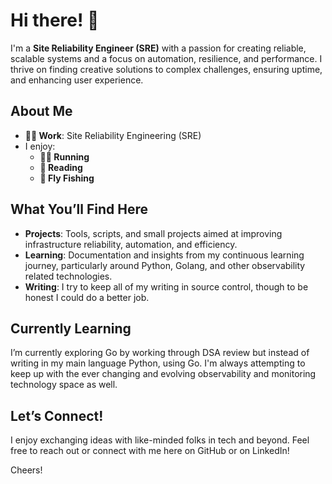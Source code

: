 # Hi there! 👋

I'm a **Site Reliability Engineer (SRE)** with a passion for creating reliable, scalable systems and a focus on automation, resilience, and performance. I thrive on finding creative solutions to complex challenges, ensuring uptime, and enhancing user experience.

## About Me

- **👨‍💻 Work**: Site Reliability Engineering (SRE)
- I enjoy:
  - **🏃‍♂️ Running**
  - **📖 Reading**
  - **🎣 Fly Fishing**

## What You’ll Find Here

- **Projects**: Tools, scripts, and small projects aimed at improving infrastructure reliability, automation, and efficiency.
- **Learning**: Documentation and insights from my continuous learning journey, particularly around Python, Golang, and other observability related technologies.
- **Writing**: I try to keep all of my writing in source control, though to be honest I could do a better job.

## Currently Learning

I’m currently exploring Go by working through DSA review but instead of writing in my main language Python, using Go. I'm always attempting to keep up with the ever changing and evolving observability and monitoring technology space as well.

## Let’s Connect!

I enjoy exchanging ideas with like-minded folks in tech and beyond. Feel free to reach out or connect with me here on GitHub or on LinkedIn!

Cheers!
<!---
jackmford/jackmford is a ✨ special ✨ repository because its `README.md` (this file) appears on your GitHub profile.
You can click the Preview link to take a look at your changes.
--->
